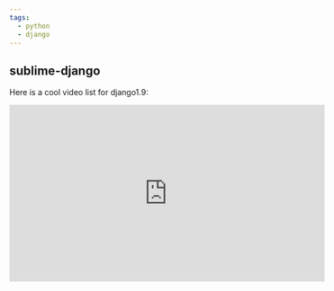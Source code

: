 ```yaml
---
tags:
  - python
  - django
---
```


## sublime-django



Here is a cool video list for django1.9:

<iframe width="560" height="315" src="https://www.youtube.com/embed/yfgsklK_yFo?list=PLEsfXFp6DpzQFqfCur9CJ4QnKQTVXUsRy" frameborder="0" allowfullscreen></iframe>
